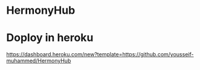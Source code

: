 # HermonyHub

# Doploy in heroku

https://dashboard.heroku.com/new?template=https://github.com/yousseif-muhammed/HermonyHub
